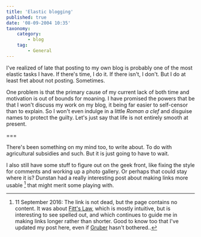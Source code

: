 ```yaml
---
title: 'Elastic blogging'
published: true
date: '08-09-2004 10:35'
taxonomy:
    category:
        - blog
    tag:
        - General
---
```


I've realized of late that posting to my own blog is probably one of the most elastic tasks I have. If there's time, I do it. If there isn't, I don't. But I do at least fret about not posting. Sometimes.

One problem is that the primary cause of my current lack of both time and motivation is out of bounds for moaning. I have promised the powers that be that I won't discuss my work on my blog, it being far easier to self-censor than to explain. So I won't even indulge in a little _Roman a clef_ and disguise names to protect the guilty. Let's just say that life is not entirely smooth at present.

===

There's been something on my mind too, to write about. To do with agricultural subsidies and such. But it is just going to have to wait.

I also still have some stuff to figure out on the geek front, like fixing the style for comments and working up a photo gallery. Or perhaps that could stay where it is? Dunstan had a really interesting post about making links more usable [^1] that might merit some playing with.

[^1]: 11 September 2016: The link is not dead, but the page contains no content. It was about [Fitt's Law](http://www.particletree.com/features/visualizing-fittss-law/), which is mostly intuitive, but is interesting to see spelled out, and which continues to guide me in making links longer rather than shorter. Good to know too that I've updated my post here, even if [Gruber](http://daringfireball.net/linked/2004/september) hasn't bothered..